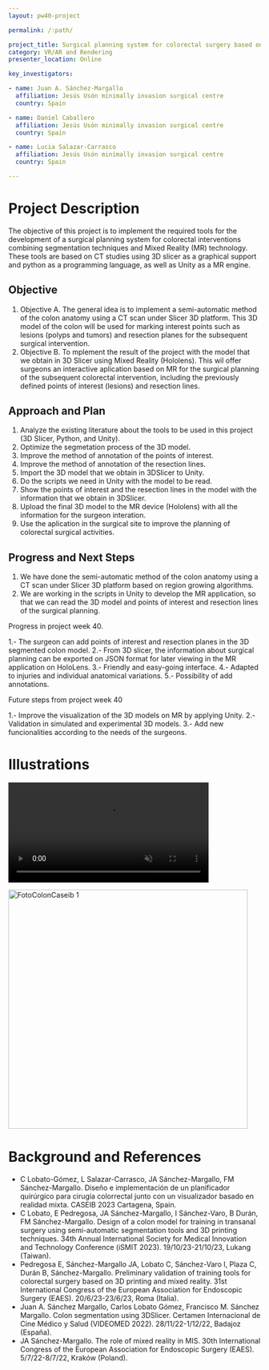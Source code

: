 ```yaml
---
layout: pw40-project

permalink: /:path/

project_title: Surgical planning system for colorectal surgery based on Mixed Reality technology
category: VR/AR and Rendering
presenter_location: Online

key_investigators:

- name: Juan A. Sánchez-Margallo
  affiliation: Jesús Usón minimally invasion surgical centre
  country: Spain

- name: Daniel Caballero
  affiliation: Jesús Usón minimally invasion surgical centre
  country: Spain

- name: Lucia Salazar-Carrasco
  affiliation: Jesús Usón minimally invasion surgical centre
  country: Spain

---
```


# Project Description

<!-- Add a short paragraph describing the project. -->

The objective of this project is to implement the required tools for the development of a surgical planning system for colorectal interventions combining segmentation techniques and Mixed Reality (MR) technology. These tools are based on CT studies using 3D slicer as a graphical support and python as a programming language, as well as Unity as a MR engine.

## Objective

<!-- Describe here WHAT you would like to achieve (what you will have as end result). -->

1.  Objective A.
    The general idea is to implement a semi-automatic method of the colon anatomy using a CT scan under Slicer 3D platform. This 3D model of the colon will be used for marking interest points such as lesions (polyps and tumors) and resection planes for the subsequent surgical intervention.
2.  Objective B.
    To mplement the result of the project with the model that we obtain in 3D Slicer using Mixed Reality (Hololens). This wil offer surgeons an interactive aplication based on MR for the surgical planning of the subsequent colorectal intervention, including the previously defined points of interest (lesions) and resection lines.

## Approach and Plan

<!-- Describe here HOW you would like to achieve the objectives stated above. -->

1.  Analyze the existing literature about the tools to be used in this project (3D Slicer, Python, and Unity).
2.  Optimize the segmetation process of the 3D model.
3.  Improve the method of annotation of the points of interest.
4.  Improve the method of annotation of the resection lines.
5.  Import the 3D model that we obtain in 3DSlicer to Unity.
6.  Do the scripts we need in Unity with the model to be read.
7.  Show the points of interest and the resection lines in the model with the information that we obtain in 3DSlicer.
8.  Upload the final 3D model to the MR device (Hololens) with all the information for the surgeon interation.
9.  Use the aplication in the surgical site to improve the planning of colorectal surgical activities.

## Progress and Next Steps

<!-- Update this section as you make progress, describing of what you have ACTUALLY DONE.
     If there are specific steps that you could not complete then you can describe them here, too. -->

1.  We have done the semi-automatic method of the colon anatomy using a CT scan under Slicer 3D platform based on region growing algorithms.
2.  We are working in the scripts in Unity to develop the MR application, so that we can read the 3D model and points of interest and resection lines of the surgical planning.

Progress in project week 40.

1.- The surgeon can add points of interest and resection planes in the 3D segmented colon model.
2.- From 3D slicer, the information about surgical planning can be exported on JSON format for later viewing in the MR application on HoloLens.
3.- Friendly and easy-going interface.
4.- Adapted to injuries and individual anatomical variations.
5.- Possibility of add annotations.

Future steps from project week 40

1.- Improve the visualization of the 3D models on MR by applying Unity.
2.- Validation in simulated and experimental 3D models.
3.- Add new funcionalities according to the needs of the surgeons.

# Illustrations

<!-- Add pictures and links to videos that demonstrate what has been accomplished. -->

<video
   controls muted
   src="https://github.com/NA-MIC/ProjectWeek/assets/155635116/e2fb5b84-5823-4b49-9ee4-930567cdb8db"
   style="max-height:640px; min-height: 200px">
 </video>

<img width="478" alt="FotoColonCaseib 1" src="https://github.com/NA-MIC/ProjectWeek/assets/155635116/4d02e9d6-68aa-4571-8b4f-353a1067ce73">

# Background and References

<!-- If you developed any software, include link to the source code repository.
     If possible, also add links to sample data, and to any relevant publications. -->

*   C Lobato-Gómez, L Salazar-Carrasco, JA Sánchez-Margallo, FM Sánchez-Margallo. Diseño e implementación de un planificador quirúrgico para cirugía colorrectal junto con un visualizador basado en realidad mixta. CASEIB 2023 Cartagena, Spain.
*   C Lobato, E Pedregosa, JA Sánchez-Margallo, I Sánchez-Varo, B Durán, FM Sánchez-Margallo. Design of a colon model for training in transanal surgery using semi-automatic segmentation tools and 3D printing techniques. 34th Annual International Society for Medical Innovation and Technology Conference (iSMIT 2023). 19/10/23-21/10/23, Lukang (Taiwan).
*   Pedregosa E, Sánchez-Margallo JA, Lobato C, Sánchez-Varo I, Plaza C, Durán B, Sánchez-Margallo. Preliminary validation of training tools for colorectal surgery based on 3D printing and mixed reality. 31st International Congress of the European Association for Endoscopic Surgery (EAES). 20/6/23-23/6/23, Roma (Italia).
*   Juan A. Sánchez Margallo, Carlos Lobato Gómez, Francisco M. Sánchez Margallo. Colon segmentation using 3DSlicer. Certamen Internacional de Cine Médico y Salud (VIDEOMED 2022). 28/11/22-1/12/22, Badajoz (España).
*   JA Sánchez-Margallo. The role of mixed reality in MIS. 30th International Congress of the European Association for Endoscopic Surgery (EAES). 5/7/22-8/7/22, Kraków (Poland).
